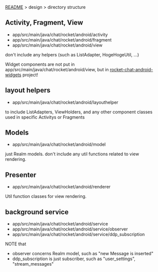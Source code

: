 [README](README.md) > design > directory structure

## Activity, Fragment, View

* app/src/main/java/chat/rocket/android/activity
* app/src/main/java/chat/rocket/android/fragment
* app/src/main/java/chat/rocket/android/view

don't include any helpers (such as ListAdapter, HogeHogeUtil, ...)

Widget components are not put in app/src/main/java/chat/rocket/android/view, but in [rocket-chat-android-widgets](rocket-chat-android-widgets/README.md) project!

## layout helpers

* app/src/main/java/chat/rocket/android/layouthelper

to include ListAdapters, ViewHolders, and any other component classes used in specific Activitys or Fragments


## Models

* app/src/main/java/chat/rocket/android/model

just Realm models. don't include any util functions related to view rendering.

## Presenter

* app/src/main/java/chat/rocket/android/renderer

Util function classes for view rendering.


## background service

* app/src/main/java/chat/rocket/android/service
* app/src/main/java/chat/rocket/android/service/observer
* app/src/main/java/chat/rocket/android/service/ddp_subscription

NOTE that 

* observer concerns Realm model, such as "new Message is inserted"
* ddp_subscription is just subscriber, such as "user_settings", "stream_messages"